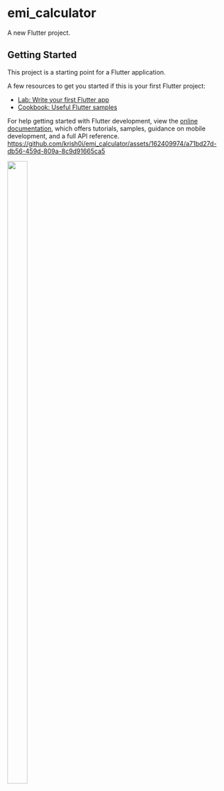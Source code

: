 # emi_calculator

A new Flutter project.

## Getting Started

This project is a starting point for a Flutter application.

A few resources to get you started if this is your first Flutter project:

- [Lab: Write your first Flutter app](https://docs.flutter.dev/get-started/codelab)
- [Cookbook: Useful Flutter samples](https://docs.flutter.dev/cookbook)

For help getting started with Flutter development, view the
[online documentation](https://docs.flutter.dev/), which offers tutorials,
samples, guidance on mobile development, and a full API reference.
https://github.com/krish0i/emi_calculator/assets/162409974/a71bd27d-db56-459d-809a-8c9d91665ca5
<p>
  <img src="https://github.com/krish0i/emi_calculator/assets/162409974/acb2256f-709f-4489-90a0-af689267d763" height='60%' width='30%'>
</p>

